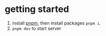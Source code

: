 # getting started

1. install [pnpm](https://pnpm.io/), then install packages `pnpm i`.
2. `pnpm dev` to start server
